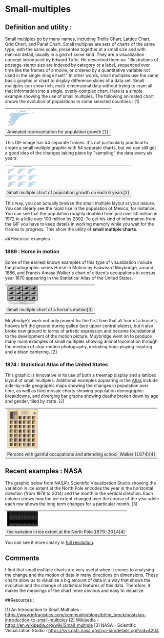 # Small-multiples

## Definition and utility :
Small multiples go by many names, including Trellis Chart, Lattice Chart, Grid Chart, and Panel Chart.
Small multiples are sets of charts of the same type, with the same scale, presented together at a small size and with minimal detail, usually in a grid of some kind.
They are a visualization concept introduced by Edward Tufte. He described them as:
"Illustrations of postage-stamp size are indexed by category or a label, sequenced over time like the frames of a movie, or ordered by a quantitative variable not used in the single image itself."
In other words, small multiples use the same basic graphic or chart to display difference slices of a data set. Small multiples can show rich, multi-dimensional data without trying to cram all that information into a single, overly-complex chart. 
Here is a simple example showing the use of small multiples. The following animated chart shows the evolution of populations in some selected countries : [1]
<table border="0">
  <tr>
    <td>
      <img src="img/img1.gif" style="width: 100px;">
    </td>
  </tr>
  <tr>
    <td align="center" bgcolor="EFEFEF">
      Animated representation for population growth [1]
    </td>
  </tr>
</table>

This GIF image has 54 separate frames. It's not particularly practical to create a small multiple graphic with 54 separate charts, but we can still get a good idea of the changes taking place by "sampling" the data every six years:
<table border="0">
  <tr>
    <td>
      <img src="img/img2.png" style="width: 100px;">
    </td>
  </tr>
  <tr>
    <td align="center" bgcolor="EFEFEF">
      Small multiple chart of population growth on each 6 years[2]
    </td>
  </tr>
</table>

This way, you can actually browse the small multiple layout at your leisure. You can clearly see the rapid rise in the population of Mexico, for instance. You can see that the population roughly doubled from just over 50 million in 1972 to a little over 100 million by 2002. To get his kind of information from the GIF you have to keep details in working memory while you wait for the frames to progress.
This show the utility of **small multiple charts**.


##Historical examples 

### 1886 : Horse in motion 

Some of the earliest known examples of this type of visualization include the photographic series Horse In Motion by Eadweard Muybridge, around 1886, and Francis Amasa Walker's chart of citizen's occupations in census year 1870 appearing in the Statistical Atlas of the United States. 
<table border="0">
  <tr>
    <td>
      <img src="img/img3.jpg" style="width: 100px;">
    </td>
  </tr>
  <tr>
    <td align="center" bgcolor="EFEFEF">
      Small multiple chart of a horse's motion[3]
    </td>
  </tr>
</table>
Muybridge's work not only proved for the first time that all four of a horse's hooves left the ground during gallop (see upper central plates), but it also broke new ground in terms of artistic expression and became foundational to the development of the motion picture. Muybridge went on to produce many more examples of small multiples showing animal locomotion through the medium of stop-motion photography, including boys playing leapfrog and a bison cantering. [2]

### 1874 : Statistical Atlas of the United States

This graphic is innovative in its use of both a treemap display and a latticed layout of small multiples. Additional examples appearing in the [Atlas](https://fraser.stlouisfed.org/scribd/?title_id=64&filepath=/docs/publications/stat1870/Stat_Atlas1870.pdf) include side-by-side geographic maps showing the changes in population over time, as well as tiled mosaic charts showing population demographic breakdowns, and diverging bar graphs showing deaths broken down by age and gender, tiled by state. [2]



<table border="0">
  <tr>
    <td>
      <img src="img/img4.jpg" style="width: 100px;">
    </td>
  </tr>
  <tr>
    <td align="center" bgcolor="EFEFEF">
      Persons with gainful occupations and attending school, Walker (1874)[4]
    </td>
  </tr>
</table>

## Recent examples : NASA 

The graphic below from NASA's Scientific Visualization Studio showing the variation in ice extent at the North Pole encodes the year in the horizontal direction (from 1979 to 2014) and the month in the vertical direction. Each column shows how the ice extent changed over the course of the year while each row shows the long term changes for a particular month. [3]

<table border="0">
  <tr>
    <td>
      <img src="img/img5.jpg" style="width: 100px;">
    </td>
  </tr>
  <tr>
    <td align="center" bgcolor="EFEFEF">
      the variation in ice extent at the North Pole 1979-2014[4]
    </td>
  </tr>
</table>

You can see it more clearly in [full resolution](https://svs.gsfc.nasa.gov/vis/a000000/a004200/a004204/arctic_ice_extent_12264x6016.tif).

## Comments 

I find that small multiple charts are very useful when it comes to analysing the change and the motion of data in many directions on dimensions. These charts allow us to visualize a big amount of data in a way that shows the evolution and the change of statistical features of this data. Therefore, it makes the meanings of the chart more obvious and easy to visualize.

##Resources : 

[1] An Introduction to Small Multiples - https://www.infragistics.com/community/blogs/b/tim_brock/posts/an-introduction-to-small-multiples
[2] Wikipedia - https://en.wikipedia.org/wiki/Small_multiple
[3] NASA - Scientific Visualization Studio : https://svs.gsfc.nasa.gov/cgi-bin/details.cgi?aid=4204



